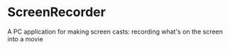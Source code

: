 # ScreenRecorder
A PC application for making screen casts: recording what's on the screen into a movie
